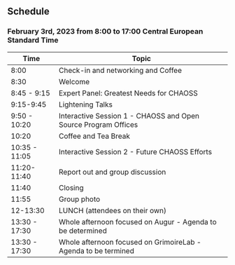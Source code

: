 ## Schedule

### February 3rd, 2023 from 8:00 to 17:00 Central European Standard Time

| Time | Topic |
|---|---|
| 8:00 | Check-in and networking and Coffee |
| 8:30 | Welcome |
| 8:45 - 9:15 | Expert Panel: Greatest Needs for CHAOSS |
| 9:15-9:45 | Lightening Talks |
| 9:50 - 10:20 | Interactive Session 1 - CHAOSS and Open Source Program Offices |
| 10:20 | Coffee and Tea Break |
| 10:35 - 11:05 | Interactive Session 2 - Future CHAOSS Efforts |
| 11:20-11:40 | Report out and group discussion |
| 11:40 | Closing |
| 11:55 | Group photo |
| 12-13:30 | LUNCH (attendees on their own) |
| 13:30 - 17:30 | Whole afternoon focused on Augur - Agenda to be determined |
| 13:30 - 17:30 | Whole afternoon focused on GrimoireLab - Agenda to be termined |
